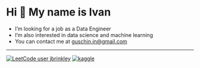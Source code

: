 # Hi 👋 My name is Ivan

- I’m looking for a job as a Data Engineer
- I’m also interested in data science and machine learning
- You can contact me at [guschin.jn@gmail.com](mailto:guschin.jn@gmail.com)
---
[![LeetCode user jbrinkley](https://img.shields.io/badge/dynamic/json?style=flat&labelColor=black&color=%23ffa116&label=LeetCode&query=solved&url=https%3A%2F%2Fleetcode-badge.vercel.app%2Fapi%2Fusers%2Fjbrinkley&logo=leetcode&logoColor=yellow)](https://leetcode.com/jbrinkley/) [![kaggle](https://img.shields.io/badge/Kaggle-%2320beff?style=flat-square&logo=kaggle&color=1f1f1f)]( https://www.kaggle.com/ivanguschin)

<!---
jbrinkley322/jbrinkley322 is a ✨ special ✨ repository because its `README.md` (this file) appears on your GitHub profile.
You can click the Preview link to take a look at your changes.
--->
